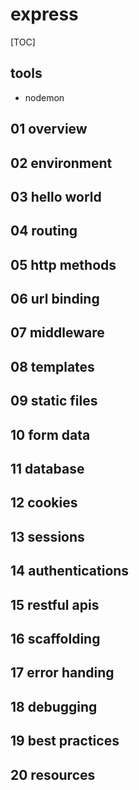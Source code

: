 # express

[TOC]

## tools

- nodemon

## 01 overview

## 02 environment

## 03 hello world

## 04 routing

## 05 http methods

## 06 url binding

## 07 middleware

## 08 templates

## 09 static files

## 10 form data

## 11 database

## 12 cookies

## 13 sessions

## 14 authentications

## 15 restful apis

## 16 scaffolding

## 17 error handing

## 18 debugging

## 19 best practices

## 20 resources








